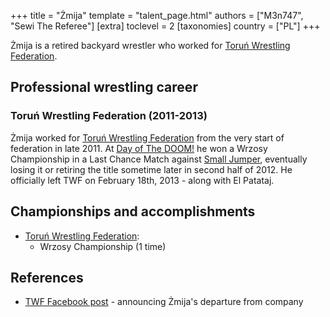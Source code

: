 +++
title = "Żmija"
template = "talent_page.html"
authors = ["M3n747", "Sewi The Referee"]
[extra]
toclevel = 2
[taxonomies]
country = ["PL"]
+++

Żmija is a retired backyard wrestler who worked for [Toruń Wrestling Federation](@/o/twf.md).

## Professional wrestling career

### Toruń Wrestling Federation (2011-2013)

Żmija worked for [Toruń Wrestling Federation](@/o/twf.md) from the very start of federation in late 2011. At [Day of The DOOM!](@/e/twf/2012-06-03-twf-day-of-doom.md) he won a Wrzosy Championship in a Last Chance Match against [Small Jumper](@/w/small-jumper.md), eventually losing it or retiring the title sometime later in second half of 2012. He officially left TWF on February 18th, 2013 - along with El Patataj.

## Championships and accomplishments

* [Toruń Wrestling Federation](@/o/twf.md):
  - Wrzosy Championship (1 time)

## References

* [TWF Facebook post](https://www.facebook.com/TorunWrestlingFederation/posts/pfbid02zx3SuuFbpVVahVMcqSTW6762kWDdniYpxJrkwTrzBd3Y1rFtgZ9pReTChiKjHtoTl) - announcing Żmija's departure from company
